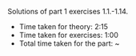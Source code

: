 Solutions of part 1 exercises 1.1.-1.14.

- Time taken for theory: 2:15
- Time taken for exercises: 1:00
- Total time taken for the part: ~